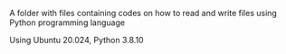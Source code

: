 A folder with files containing codes on how to read and write files using Python programming language

Using
Ubuntu 20.024, 
Python 3.8.10
